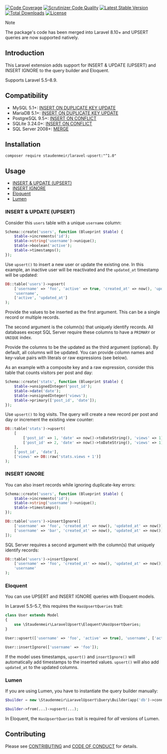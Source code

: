 [![Code Coverage](https://scrutinizer-ci.com/g/staudenmeir/laravel-upsert/badges/coverage.png?b=master)](https://scrutinizer-ci.com/g/staudenmeir/laravel-upsert/?branch=master)
[![Scrutinizer Code Quality](https://scrutinizer-ci.com/g/staudenmeir/laravel-upsert/badges/quality-score.png?b=master)](https://scrutinizer-ci.com/g/staudenmeir/laravel-upsert/?branch=master)
[![Latest Stable Version](https://poser.pugx.org/staudenmeir/laravel-upsert/v/stable)](https://packagist.org/packages/staudenmeir/laravel-upsert)
[![Total Downloads](https://poser.pugx.org/staudenmeir/laravel-upsert/downloads)](https://packagist.org/packages/staudenmeir/laravel-upsert)
[![License](https://poser.pugx.org/staudenmeir/laravel-upsert/license)](https://packagist.org/packages/staudenmeir/laravel-upsert)

> [!NOTE]
> The package's code has been merged into Laravel 8.10+ and UPSERT queries are now supported natively. 

## Introduction

This Laravel extension adds support for INSERT & UPDATE (UPSERT) and INSERT IGNORE to the query builder and Eloquent.

Supports Laravel 5.5–8.9.

## Compatibility

- MySQL 5.1+: [INSERT ON DUPLICATE KEY UPDATE](https://dev.mysql.com/doc/refman/en/insert-on-duplicate.html)
- MariaDB 5.1+: [INSERT ON DUPLICATE KEY UPDATE](https://mariadb.com/kb/en/library/insert-on-duplicate-key-update/) 
- PostgreSQL 9.5+: [INSERT ON CONFLICT](https://www.postgresql.org/docs/current/sql-insert.html#SQL-ON-CONFLICT) 
- SQLite 3.24.0+: [INSERT ON CONFLICT](https://www.sqlite.org/lang_UPSERT.html)
- SQL Server 2008+: [MERGE](https://docs.microsoft.com/sql/t-sql/statements/merge-transact-sql)
 
## Installation

    composer require staudenmeir/laravel-upsert:"^1.0"

## Usage

- [INSERT & UPDATE (UPSERT)](#insert--update-upsert)
- [INSERT IGNORE](#insert-ignore)
- [Eloquent](#eloquent)
- [Lumen](#lumen)

### INSERT & UPDATE (UPSERT)

Consider this `users` table with a unique `username` column:

```php
Schema::create('users', function (Blueprint $table) {
    $table->increments('id');
    $table->string('username')->unique();
    $table->boolean('active');
    $table->timestamps();
});
```

Use `upsert()` to insert a new user or update the existing one. In this example, an inactive user will be reactivated and the `updated_at` timestamp will be updated:

```php
DB::table('users')->upsert(
    ['username' => 'foo', 'active' => true, 'created_at' => now(), 'updated_at' => now()],
    'username',
    ['active', 'updated_at']
);
```

Provide the values to be inserted as the first argument. This can be a single record or multiple records.

The second argument is the column(s) that uniquely identify records. All databases except SQL Server require these columns to have a `PRIMARY` or `UNIQUE` index.

Provide the columns to be the updated as the third argument (optional). By default, all columns will be updated. 
You can provide column names and key-value pairs with literals or raw expressions (see below).

As an example with a composite key and a raw expression, consider this table that counts visitors per post and day:

```php
Schema::create('stats', function (Blueprint $table) {
    $table->unsignedInteger('post_id');
    $table->date('date');
    $table->unsignedInteger('views');
    $table->primary(['post_id', 'date']);
});
```

Use `upsert()` to log visits. The query will create a new record per post and day or increment the existing view counter:

```php
DB::table('stats')->upsert(
    [
        ['post_id' => 1, 'date' => now()->toDateString(), 'views' => 1],
        ['post_id' => 2, 'date' => now()->toDateString(), 'views' => 1],
    ],
    ['post_id', 'date'],
    ['views' => DB::raw('stats.views + 1')]
);
```

### INSERT IGNORE

You can also insert records while ignoring duplicate-key errors:

```php
Schema::create('users', function (Blueprint $table) {
    $table->increments('id');
    $table->string('username')->unique();
    $table->timestamps();
});

DB::table('users')->insertIgnore([
    ['username' => 'foo', 'created_at' => now(), 'updated_at' => now()],
    ['username' => 'bar', 'created_at' => now(), 'updated_at' => now()],
]);
```

SQL Server requires a second argument with the column(s) that uniquely identify records:

```php
DB::table('users')->insertIgnore(
    ['username' => 'foo', 'created_at' => now(), 'updated_at' => now()],
    'username'
);
```

### Eloquent

You can use UPSERT and INSERT IGNORE queries with Eloquent models.

In Laravel 5.5–5.7, this requires the `HasUpsertQueries` trait:

```php
class User extends Model
{
    use \Staudenmeir\LaravelUpsert\Eloquent\HasUpsertQueries;
}

User::upsert(['username' => 'foo', 'active' => true], 'username', ['active']);

User::insertIgnore(['username' => 'foo']);
```

If the model uses timestamps, `upsert()` and `insertIgnore()` will automatically add timestamps to the inserted values. `upsert()` will also add `updated_at` to the updated columns.

### Lumen

If you are using Lumen, you have to instantiate the query builder manually:

```php
$builder = new \Staudenmeir\LaravelUpsert\Query\Builder(app('db')->connection());

$builder->from(...)->upsert(...);
```

In Eloquent, the `HasUpsertQueries` trait is required for *all* versions of Lumen.

## Contributing

Please see [CONTRIBUTING](.github/CONTRIBUTING.md) and [CODE OF CONDUCT](.github/CODE_OF_CONDUCT.md) for details.
